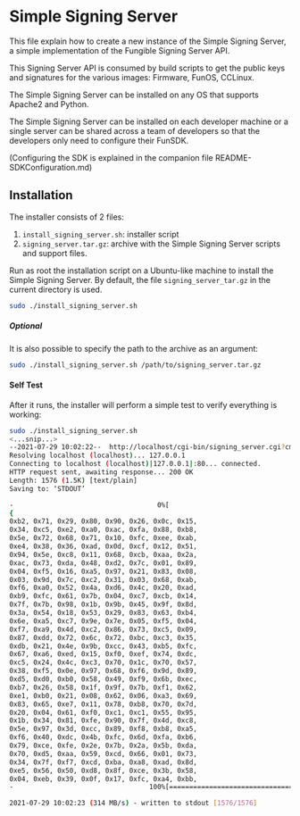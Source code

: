 # Simple Signing Server

This file explain how to create a new instance of the Simple Signing Server, 
a simple implementation of the Fungible Signing Server API.

This Signing Server API is consumed by build scripts to get the public keys and signatures for the various images: Firmware, FunOS, CCLinux.

The Simple Signing Server can be installed on any OS that supports Apache2 and Python.

The Simple Signing Server can be installed on each developer machine or a single server can be shared across a team of developers so that the developers only need to configure their FunSDK. 

(Configuring the SDK is explained in the companion file README-SDKConfiguration.md)

## Installation

The installer consists of 2 files:

1. `install_signing_server.sh`: installer script
2. `signing_server.tar.gz`: archive with the Simple Signing Server scripts and support files. 

Run as root the installation script on a Ubuntu-like machine to install the Simple Signing Server. By default, the file `signing_server_tar.gz` in the current directory is used.

```sh
sudo ./install_signing_server.sh
```

##### Optional
It is also possible to specify the path to the archive as an argument:

```sh
sudo ./install_signing_server.sh /path/to/signing_server.tar.gz
```

#### Self Test
After it runs, the installer will perform a simple test to verify everything is working:

```sh
sudo ./install_signing_server.sh
<...snip...>
--2021-07-29 10:02:22--  http://localhost/cgi-bin/signing_server.cgi?cmd=modulus&key=hkey1&format=c_struct
Resolving localhost (localhost)... 127.0.0.1
Connecting to localhost (localhost)|127.0.0.1|:80... connected.
HTTP request sent, awaiting response... 200 OK
Length: 1576 (1.5K) [text/plain]
Saving to: ‘STDOUT’

-                                    0%[                                                               ]       0  --.-KB/s               256,
{
0xb2, 0x71, 0x29, 0x80, 0x90, 0x26, 0x0c, 0x15,
0x34, 0xc5, 0xe2, 0xa0, 0xac, 0xfa, 0x88, 0xb8,
0x5e, 0x72, 0x68, 0x71, 0x10, 0xfc, 0xee, 0xab,
0xe4, 0x38, 0x36, 0xad, 0x0d, 0xcf, 0x12, 0x51,
0x94, 0x5e, 0xc8, 0x11, 0x68, 0xcb, 0xaa, 0x2a,
0xac, 0x73, 0xda, 0x48, 0xd2, 0x7c, 0x01, 0x89,
0x04, 0xf5, 0x16, 0xa5, 0x97, 0x21, 0x83, 0x08,
0x03, 0x9d, 0x7c, 0xc2, 0x31, 0x03, 0x68, 0xab,
0xf6, 0xa0, 0x52, 0x4a, 0xd6, 0x4c, 0x20, 0xad,
0xb9, 0xfc, 0x61, 0x7b, 0x04, 0xc7, 0xcb, 0x14,
0x7f, 0x7b, 0x98, 0x1b, 0x9b, 0x45, 0x9f, 0x8d,
0x3a, 0x54, 0x18, 0x53, 0x29, 0x83, 0x63, 0xb4,
0x6e, 0xa5, 0xc7, 0x9e, 0x7e, 0x05, 0xf5, 0x04,
0xf7, 0xa9, 0x4d, 0xc2, 0x86, 0x73, 0xc5, 0x09,
0x87, 0xdd, 0x72, 0x6c, 0x72, 0xbc, 0xc3, 0x35,
0xdb, 0x21, 0x4e, 0x9b, 0xcc, 0x43, 0xb5, 0xfc,
0x67, 0xa6, 0xed, 0x15, 0xf0, 0xef, 0x74, 0xdc,
0xc5, 0x24, 0x4c, 0xc3, 0x70, 0x1c, 0x70, 0x57,
0x38, 0xf5, 0x0e, 0x97, 0x68, 0xf6, 0x9d, 0x89,
0xd5, 0xd0, 0xb0, 0x58, 0x49, 0xf9, 0x6b, 0xec,
0xb7, 0x26, 0x58, 0x1f, 0x9f, 0x7b, 0xf1, 0x62,
0xe1, 0xb0, 0x21, 0x08, 0x62, 0x06, 0xa3, 0x69,
0x83, 0x65, 0xe7, 0x11, 0x78, 0xb8, 0x70, 0x7d,
0x20, 0x04, 0x61, 0xf0, 0xc1, 0xc1, 0x55, 0x95,
0x1b, 0x34, 0x81, 0xfe, 0x90, 0x7f, 0x4d, 0xc8,
0x5e, 0x97, 0x3d, 0xcc, 0x89, 0xf8, 0xb8, 0xa5,
0xf6, 0x40, 0xdc, 0x4b, 0xfc, 0x6d, 0xfa, 0xb6,
0x79, 0xce, 0xfe, 0x2e, 0x7b, 0x2a, 0x5b, 0xda,
0x70, 0xd5, 0xaa, 0x59, 0xcd, 0x66, 0x01, 0x73,
0x34, 0x7f, 0xf7, 0xcd, 0xba, 0xa8, 0xad, 0x8d,
0xe5, 0x56, 0x50, 0xd8, 0x8f, 0xce, 0x3b, 0x58,
0x04, 0xeb, 0x39, 0x0f, 0x17, 0xfc, 0xa4, 0xbb,
-                                  100%[==============================================================>]   1.54K  --.-KB/s    in 0s

2021-07-29 10:02:23 (314 MB/s) - written to stdout [1576/1576]
```

